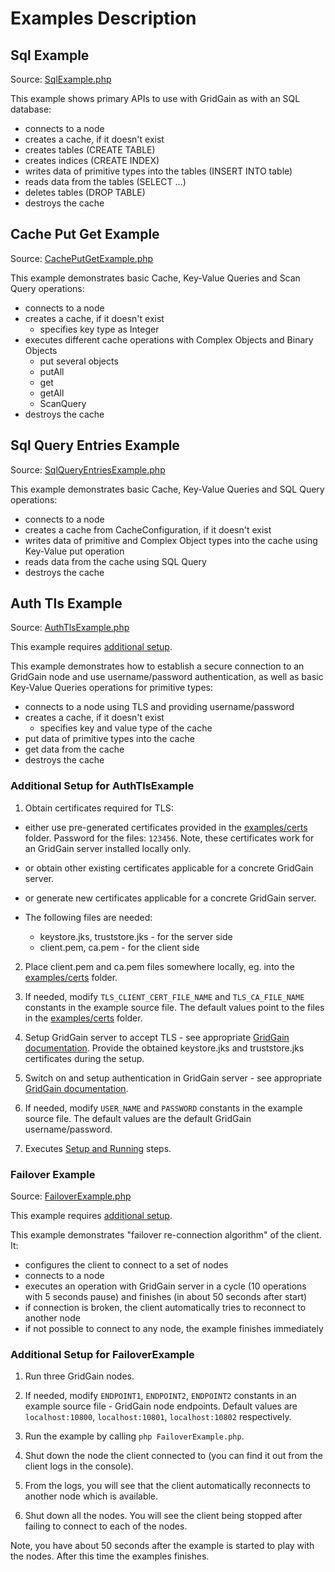# Examples Description #

## Sql Example ##

Source: [SqlExample.php](./SqlExample.php)

This example shows primary APIs to use with GridGain as with an SQL database:
- connects to a node
- creates a cache, if it doesn't exist
- creates tables (CREATE TABLE)
- creates indices (CREATE INDEX)
- writes data of primitive types into the tables (INSERT INTO table)
- reads data from the tables (SELECT ...)
- deletes tables (DROP TABLE)
- destroys the cache

## Cache Put Get Example ##

Source: [CachePutGetExample.php](./CachePutGetExample.php)

This example demonstrates basic Cache, Key-Value Queries and Scan Query operations:
- connects to a node
- creates a cache, if it doesn't exist
  - specifies key type as Integer
- executes different cache operations with Complex Objects and Binary Objects
  - put several objects
  - putAll
  - get
  - getAll
  - ScanQuery
- destroys the cache

## Sql Query Entries Example ##

Source: [SqlQueryEntriesExample.php](./SqlQueryEntriesExample.php)

This example demonstrates basic Cache, Key-Value Queries and SQL Query operations:
- connects to a node
- creates a cache from CacheConfiguration, if it doesn't exist
- writes data of primitive and Complex Object types into the cache using Key-Value put operation
- reads data from the cache using SQL Query
- destroys the cache

## Auth Tls Example ##

Source: [AuthTlsExample.php](./AuthTlsExample.php)

This example requires [additional setup](#additional-setup-for-authtlsexample).

This example demonstrates how to establish a secure connection to an GridGain node and use username/password authentication, as well as basic Key-Value Queries operations for primitive types:
- connects to a node using TLS and providing username/password
- creates a cache, if it doesn't exist
  - specifies key and value type of the cache
- put data of primitive types into the cache
- get data from the cache
- destroys the cache

### Additional Setup for AuthTlsExample ###

1. Obtain certificates required for TLS:
  - either use pre-generated certificates provided in the [examples/certs](./certs) folder. Password for the files: `123456`. Note, these certificates work for an GridGain server installed locally only.
  - or obtain other existing certificates applicable for a concrete GridGain server.
  - or generate new certificates applicable for a concrete GridGain server.

  - The following files are needed:
    - keystore.jks, truststore.jks - for the server side
    - client.pem, ca.pem - for the client side

2. Place client.pem and ca.pem files somewhere locally, eg. into the [examples/certs](./certs) folder.

3. If needed, modify `TLS_CLIENT_CERT_FILE_NAME` and `TLS_CA_FILE_NAME` constants in the example source file. The default values point to the files in the [examples/certs](./certs) folder.

4. Setup GridGain server to accept TLS - see appropriate [GridGain documentation](https://www.gridgain.com/docs/latest/developers-guide/thin-clients/getting-started-with-thin-clients#cluster-configuration). Provide the obtained keystore.jks and truststore.jks certificates during the setup.

5. Switch on and setup authentication in GridGain server - see appropriate [GridGain documentation](https://www.gridgain.com/docs/latest/administrators-guide/security/passcode-authentication).

6. If needed, modify `USER_NAME` and `PASSWORD` constants in the example source file. The default values are the default GridGain username/password.

7. Executes [Setup and Running](#examples-setup-and-running) steps.

### Failover Example ###

Source: [FailoverExample.php](./FailoverExample.php)

This example requires [additional setup](#additional-setup-for-failoverexample).

This example demonstrates "failover re-connection algorithm" of the client. It:
- configures the client to connect to a set of nodes
- connects to a node
- executes an operation with GridGain server in a cycle (10 operations with 5 seconds pause) and finishes (in about 50 seconds after start)
- if connection is broken, the client automatically tries to reconnect to another node
- if not possible to connect to any node, the example finishes immediately

### Additional Setup for FailoverExample ###

1. Run three GridGain nodes.

2. If needed, modify `ENDPOINT1`, `ENDPOINT2`, `ENDPOINT2` constants in an example source file - GridGain node endpoints.
Default values are `localhost:10800`, `localhost:10801`, `localhost:10802` respectively.

2. Run the example by calling `php FailoverExample.php`. 

3. Shut down the node the client connected to (you can find it out from the client logs in the console).

4. From the logs, you will see that the client automatically reconnects to another node which is available.

5. Shut down all the nodes. You will see the client being stopped after failing to connect to each of the nodes.

Note, you have about 50 seconds after the example is started to play with the nodes. After this time the examples finishes.

